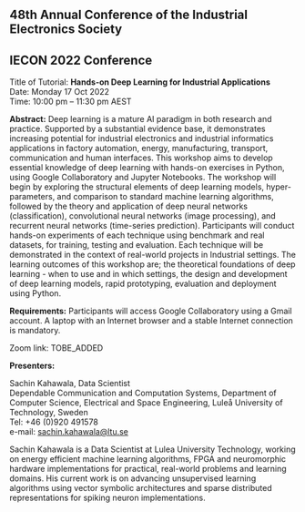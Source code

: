 ## 48th Annual Conference of the Industrial Electronics Society
## IECON 2022 Conference

Title of Tutorial: **Hands-on Deep Learning for Industrial Applications** <br />
Date: Monday 17 Oct 2022 <br />
Time: 10:00 pm – 11:30 pm AEST  <br />

**Abstract:** Deep learning is a mature AI paradigm in both research and practice. Supported by a substantial evidence base, it demonstrates increasing potential for industrial electronics and industrial informatics applications in factory automation, energy, manufacturing, transport, communication and human interfaces. This workshop aims to develop essential knowledge of deep learning with hands-on exercises in Python, using Google Collaboratory and Jupyter Notebooks. The workshop will begin by exploring the structural elements of deep learning models, hyper-parameters, and comparison to standard machine learning algorithms, followed by the theory and application of deep neural networks (classification), convolutional neural networks (image processing), and recurrent neural networks (time-series prediction). Participants will conduct hands-on experiments of each technique using benchmark and real datasets, for training, testing and evaluation. Each technique will be demonstrated in the context of real-world projects in Industrial settings. The learning outcomes of this workshop are; the theoretical foundations of deep learning - when to use and in which settings, the design and development of deep learning models, rapid prototyping, evaluation and deployment using Python.

**Requirements:** Participants will access Google Collaboratory using a Gmail account. A laptop with an Internet browser and a stable Internet connection is mandatory. 

Zoom link: TOBE_ADDED

**Presenters:** <br />

Sachin Kahawala, Data Scientist <br />
Dependable Communication and Computation Systems, Department of Computer Science, Electrical and Space Engineering, Luleå University of Technology, Sweden <br />
Tel: +46 (0)920 491578 <br />
e-mail: sachin.kahawala@ltu.se <br />

Sachin Kahawala is a Data Scientist at Lulea University Technology, working on energy efficient machine learning algorithms, FPGA and neuromorphic hardware implementations for practical, real-world problems and learning domains. His current work is on advancing unsupervised learning algorithms using vector symbolic architectures and sparse distributed representations for spiking neuron implementations.
